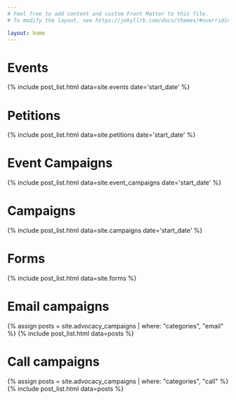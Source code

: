 ```yaml
---
# Feel free to add content and custom Front Matter to this file.
# To modify the layout, see https://jekyllrb.com/docs/themes/#overriding-theme-defaults

layout: home
---
```


# Events

{% include post_list.html data=site.events date='start_date' %}

# Petitions

{% include post_list.html data=site.petitions date='start_date' %}

# Event Campaigns

{% include post_list.html data=site.event_campaigns date='start_date' %}

# Campaigns

{% include post_list.html data=site.campaigns date='start_date' %}

# Forms

{% include post_list.html data=site.forms %}

# Email campaigns

{% assign posts = site.advocacy_campaigns | where: "categories", "email" %}
{% include post_list.html data=posts %}

# Call campaigns

{% assign posts = site.advocacy_campaigns | where: "categories", "call" %}
{% include post_list.html data=posts %}